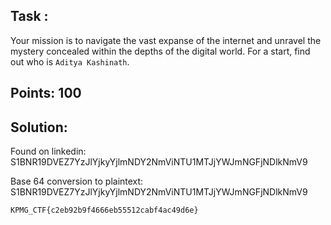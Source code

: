 ## Task :
Your mission is to navigate the vast expanse of the internet and unravel the mystery concealed within the depths of the digital world. For a start, find out who is `Aditya Kashinath`.

## Points: 100

## Solution:

Found on linkedin:
S1BNR19DVEZ7YzJlYjkyYjlmNDY2NmViNTU1MTJjYWJmNGFjNDlkNmV9

Base 64 conversion to plaintext:
S1BNR19DVEZ7YzJlYjkyYjlmNDY2NmViNTU1MTJjYWJmNGFjNDlkNmV9

```
KPMG_CTF{c2eb92b9f4666eb55512cabf4ac49d6e}
```